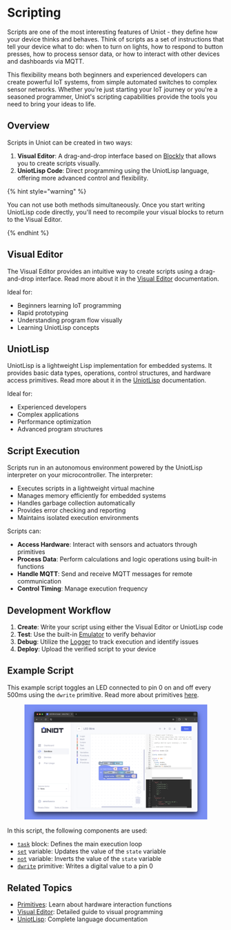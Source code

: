 # Scripting

Scripts are one of the most interesting features of Uniot - they define how your device thinks and behaves. Think of scripts as a set of instructions that tell your device what to do: when to turn on lights, how to respond to button presses, how to process sensor data, or how to interact with other devices and dashboards via MQTT.

This flexibility means both beginners and experienced developers can create powerful IoT systems, from simple automated switches to complex sensor networks. Whether you're just starting your IoT journey or you're a seasoned programmer, Uniot's scripting capabilities provide the tools you need to bring your ideas to life.

## Overview

Scripts in Uniot can be created in two ways:

1. **Visual Editor**: A drag-and-drop interface based on [Blockly](https://developers.google.com/blockly) that allows you to create scripts visually.
2. **UniotLisp Code**: Direct programming using the UniotLisp language, offering more advanced control and flexibility.

{% hint style="warning" %}

You can not use both methods simultaneously. Once you start writing UniotLisp code directly, you'll need to recompile your visual blocks to return to the Visual Editor.

{% endhint %}

## Visual Editor

The Visual Editor provides an intuitive way to create scripts using a drag-and-drop interface. Read more about it in the [Visual Editor](../platform/sandbox/visual-block-editor/README.md) documentation.

Ideal for:

- Beginners learning IoT programming
- Rapid prototyping
- Understanding program flow visually
- Learning UniotLisp concepts

## UniotLisp

UniotLisp is a lightweight Lisp implementation for embedded systems. It provides basic data types, operations, control structures, and hardware access primitives. Read more about it in the [UniotLisp](../advanced/uniot-lisp/README.md) documentation.

Ideal for:

- Experienced developers
- Complex applications
- Performance optimization
- Advanced program structures

## Script Execution

Scripts run in an autonomous environment powered by the UniotLisp interpreter on your microcontroller. The interpreter:

- Executes scripts in a lightweight virtual machine
- Manages memory efficiently for embedded systems
- Handles garbage collection automatically
- Provides error checking and reporting
- Maintains isolated execution environments

Scripts can:

- **Access Hardware**: Interact with sensors and actuators through primitives
- **Process Data**: Perform calculations and logic operations using built-in functions
- **Handle MQTT**: Send and receive MQTT messages for remote communication
- **Control Timing**: Manage execution frequency

## Development Workflow

1. **Create**: Write your script using either the Visual Editor or UniotLisp code
2. **Test**: Use the built-in [Emulator](../platform/sandbox/emulator.md) to verify behavior
3. **Debug**: Utilize the [Logger](../platform/sandbox/logger.md) to track execution and identify issues
4. **Deploy**: Upload the verified script to your device

## Example Script

This example script toggles an LED connected to pin 0 on and off every 500ms using the `dwrite` primitive. Read more about primitives [here](./primitives.md).

<div><figure><img src="../.gitbook/assets/scripting_example.png" alt=""><figcaption></figcaption></figure></div>

In this script, the following components are used:

- [`task`](../platform/sandbox/visual-block-editor/special.md#task) block: Defines the main execution loop
- [`set`](../platform/sandbox/visual-block-editor/variables.md#set) variable: Updates the value of the `state` variable
- [`not`](../platform/sandbox/visual-block-editor/logic.md#not) variable: Inverts the value of the `state` variable
- [`dwrite`](../platform/sandbox/visual-block-editor/primitives.md#dwrite) primitive: Writes a digital value to a pin 0

## Related Topics

- [Primitives](./primitives.md): Learn about hardware interaction functions
- [Visual Editor](../platform/sandbox/visual-block-editor/README.md): Detailed guide to visual programming
- [UniotLisp](../advanced/uniot-lisp/README.md): Complete language documentation
